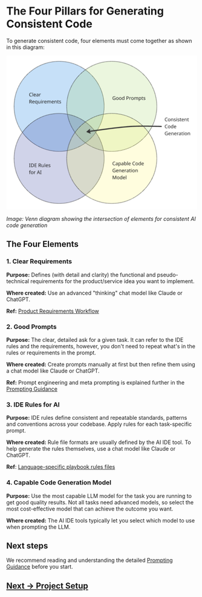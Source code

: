 # The Four Pillars for Generating Consistent Code

To generate consistent code, four elements must come together as shown in this diagram:

![](attachments/venn-diagram-consistent-code.png)

*Image: Venn diagram showing the intersection of elements for consistent AI code generation*

## The Four Elements

### 1. Clear Requirements

**Purpose:** Defines (with detail and clarity) the functional and pseudo-technical requirements for the product/service idea you want to implement.

**Where created:** Use an advanced "thinking" chat model like Claude or ChatGPT.

**Ref:** [Product Requirements Workflow](../feature-development/product-requirements.md)

### 2. Good Prompts

**Purpose:** The clear, detailed ask for a given task. It can refer to the IDE rules and the requirements, however, you don't need to repeat what's in the rules or requirements in the prompt.

**Where created:** Create prompts manually at first but then refine them using a chat model like Claude or ChatGPT.

**Ref:** Prompt engineering and meta prompting is explained further in the [Prompting Guidance](../appendix/prompt-library/prompting-guidance.md)

### 3. IDE Rules for AI

**Purpose:** IDE rules define consistent and repeatable standards, patterns and conventions across your codebase. Apply rules for each task-specific prompt.

**Where created:** Rule file formats are usually defined by the AI IDE tool. To help generate the rules themselves, use a chat model like Claude or ChatGPT.

**Ref**: [Language-specific playbook rules files](../appendix/language-specific)

### 4. Capable Code Generation Model

**Purpose:** Use the most capable LLM model for the task you are running to get good quality results. Not all tasks need advanced models, so select the most cost-effective model that can achieve the outcome you want.

**Where created:** The AI IDE tools typically let you select which model to use when prompting the LLM.

## Next steps

We recommend reading and understanding the detailed [Prompting Guidance](../appendix/prompt-library/prompting-guidance.md) before you start.


## [Next -> Project Setup](project-setup.md)